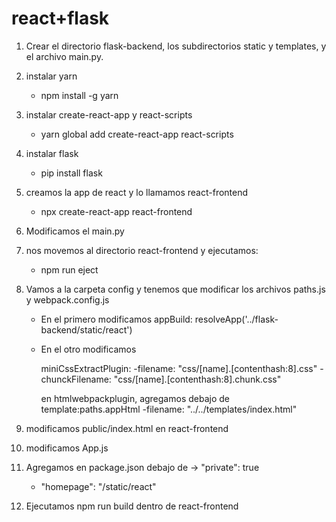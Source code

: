 # react+flask

1. Crear el directorio flask-backend, los subdirectorios static y templates, y el archivo main.py.

2. instalar yarn

   - npm install -g yarn

3. instalar create-react-app y react-scripts

   - yarn global add create-react-app react-scripts

4. instalar flask

   - pip install flask

5. creamos la app de react y lo llamamos react-frontend

   - npx create-react-app react-frontend

6. Modificamos el main.py

7. nos movemos al directorio react-frontend y ejecutamos:

   - npm run eject

8. Vamos a la carpeta config y tenemos que modificar los archivos paths.js y webpack.config.js

   - En el primero modificamos appBuild: resolveApp('../flask-backend/static/react')
   - En el otro modificamos

     miniCssExtractPlugin:
     -filename: "css/[name].[contenthash:8].css"
     -chunckFilename: "css/[name].[contenthash:8].chunk.css"

     en htmlwebpackplugin, agregamos debajo de template:paths.appHtml
     -filename: "../../templates/index.html"

9. modificamos public/index.html en react-frontend

10. modificamos App.js

11. Agregamos en package.json debajo de -> "private": true

    - "homepage": "/static/react"

12. Ejecutamos npm run build dentro de react-frontend
